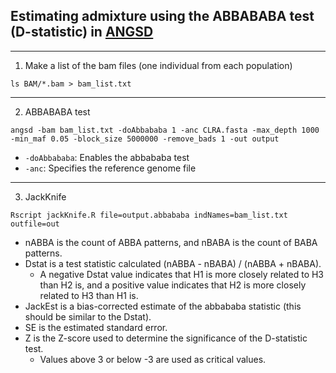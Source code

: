 ## Estimating admixture using the ABBABABA test (D-statistic) in [ANGSD](http://www.popgen.dk/angsd/index.php/Abbababa#Jackknife)

--- 


1. Make a list of the bam files (one individual from each population)
```
ls BAM/*.bam > bam_list.txt
```
---
  
  
2. ABBABABA test
```
angsd -bam bam_list.txt -doAbbababa 1 -anc CLRA.fasta -max_depth 1000 -min_maf 0.05 -block_size 5000000 -remove_bads 1 -out output
```
- `-doAbbababa`: Enables the abbababa test
- `-anc`: Specifies the reference genome file
---


3. JackKnife
```
Rscript jackKnife.R file=output.abbababa indNames=bam_list.txt outfile=out
```

- nABBA is the count of ABBA patterns, and nBABA is the count of BABA patterns.
- Dstat is a test statistic calculated (nABBA - nBABA) / (nABBA + nBABA).
  - A negative Dstat value indicates that H1 is more closely related to H3 than H2 is, and a positive value indicates that H2 is more closely related to H3 than H1 is.
- JackEst is a bias-corrected estimate of the abbababa statistic (this should be similar to the Dstat).
- SE is the estimated standard error.
- Z is the Z-score used to determine the significance of the D-statistic test. 
  - Values above 3 or below -3 are used as critical values.
